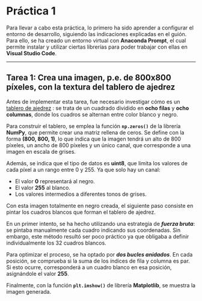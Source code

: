 # Práctica 1

Para llevar a cabo esta práctica, lo primero ha sido aprender a configurar el entorno de desarrollo, siguiendo las indicaciones explicadas en el guión. Para ello, se ha creado un entorno virtual con **Anaconda Prompt**, el cual permite instalar y utilizar ciertas librerías para poder trabajar con ellas en **Visual Studio Code**.

---

## Tarea 1: Crea una imagen, p.e. de 800x800 píxeles, con la textura del tablero de ajedrez

Antes de implementar esta tarea, fue necesario investigar cómo es un [tablero de ajedrez](https://image.freepik.com/vector-gratis/tablero-ajedrez-figuras-ajedrez-blanco-negro-ilustracion-vectorial_125869-1622.jpg) : se trata de un cuadrado dividido en **ocho filas** y **ocho columnas**, donde los cuadros se alternan entre color blanco y negro.

Para construir el tablero, se emplea la función **`np.zeros()`** de la librería **NumPy**, que permite crear una matriz rellena de ceros. Se define con la forma **(800, 800, 1)**, lo que indica que la imagen tendrá un alto de 800 píxeles, un ancho de 800 píxeles y un único canal, que corresponde a una imagen en escala de grises.  

Además, se indica que el tipo de datos es **uint8**, que limita los valores de cada píxel a un rango entre 0 y 255. Ya que solo hay un canal:  
- El valor **0** representará al negro.  
- El valor **255** al blanco.  
- Los valores intermedios a diferentes tonos de grises.  

Con esta imagen totalmente en negro creada, el siguiente paso consiste en pintar los cuadros blancos que forman el tablero de ajedrez.  

En un primer intento, se ha hecho utilizando una estrategia de ***fuerza bruta***: se pintaba manualmente cada cuadro indicando sus coordenadas. Sin embargo, este método resultó ser poco práctico ya que obligaba a definir individualmente los 32 cuadros blancos.  

Para optimizar el proceso, se ha optado por ***dos bucles anidados***. En cada posición, se comprueba si la suma de los índices de fila y columna es par. Si esto ocurre, corresponderá a un cuadro blanco en esa posición, asignándole el valor **255**.

Finalmente, con la función **`plt.imshow()`** de librería **Matplotlib**, se muestra la imagen generada.
